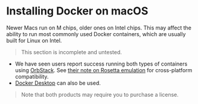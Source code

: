 # Installing Docker on macOS

Newer Macs run on M chips, older ones on Intel chips. This may affect the ability to run most commonly used Docker containers, which are usually built for Linux on Intel. 

> This section is incomplete and untested.

- We have seen users report success running both types of containers using [OrbStack](https://orbstack.dev/). See [their note on Rosetta emulation](https://docs.orbstack.dev/docker/#intel-x86-emulation) for cross-platform compatibility.
- [Docker Desktop](https://docs.docker.com/desktop/setup/install/mac-install/) can also be used.

> Note that both products may require you to purchase a license.